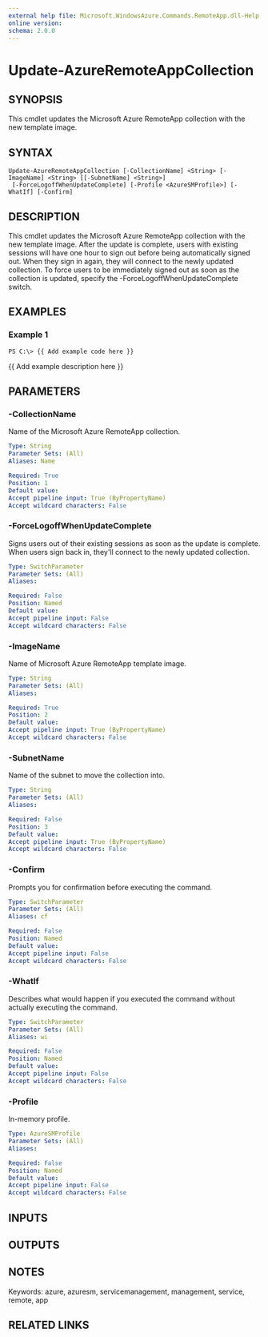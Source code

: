 ```yaml
---
external help file: Microsoft.WindowsAzure.Commands.RemoteApp.dll-Help.xml
online version: 
schema: 2.0.0
---
```


# Update-AzureRemoteAppCollection
## SYNOPSIS
This cmdlet updates the Microsoft Azure RemoteApp collection with the new template image.

## SYNTAX

```
Update-AzureRemoteAppCollection [-CollectionName] <String> [-ImageName] <String> [[-SubnetName] <String>]
 [-ForceLogoffWhenUpdateComplete] [-Profile <AzureSMProfile>] [-WhatIf] [-Confirm]
```

## DESCRIPTION
This cmdlet updates the Microsoft Azure RemoteApp collection with the new template image. 
After the update is complete, users with existing sessions will have one hour to sign out before being automatically signed out. 
When they sign in again, they will connect to the newly updated collection. 
To force users to be immediately signed out as soon as the collection is updated, specify the -ForceLogoffWhenUpdateComplete switch.

## EXAMPLES

### Example 1
```
PS C:\> {{ Add example code here }}
```

{{ Add example description here }}

## PARAMETERS

### -CollectionName
Name of the Microsoft Azure RemoteApp collection.

```yaml
Type: String
Parameter Sets: (All)
Aliases: Name

Required: True
Position: 1
Default value: 
Accept pipeline input: True (ByPropertyName)
Accept wildcard characters: False
```

### -ForceLogoffWhenUpdateComplete
Signs users out of their existing sessions as soon as the update is complete. 
When users sign back in, they'll connect to the newly updated collection.

```yaml
Type: SwitchParameter
Parameter Sets: (All)
Aliases: 

Required: False
Position: Named
Default value: 
Accept pipeline input: False
Accept wildcard characters: False
```

### -ImageName
Name of Microsoft Azure RemoteApp template image.

```yaml
Type: String
Parameter Sets: (All)
Aliases: 

Required: True
Position: 2
Default value: 
Accept pipeline input: True (ByPropertyName)
Accept wildcard characters: False
```

### -SubnetName
Name of the subnet to move the collection into.

```yaml
Type: String
Parameter Sets: (All)
Aliases: 

Required: False
Position: 3
Default value: 
Accept pipeline input: True (ByPropertyName)
Accept wildcard characters: False
```

### -Confirm
Prompts you for confirmation before executing the command.

```yaml
Type: SwitchParameter
Parameter Sets: (All)
Aliases: cf

Required: False
Position: Named
Default value: 
Accept pipeline input: False
Accept wildcard characters: False
```

### -WhatIf
Describes what would happen if you executed the command without actually executing the command.

```yaml
Type: SwitchParameter
Parameter Sets: (All)
Aliases: wi

Required: False
Position: Named
Default value: 
Accept pipeline input: False
Accept wildcard characters: False
```

### -Profile
In-memory profile.

```yaml
Type: AzureSMProfile
Parameter Sets: (All)
Aliases: 

Required: False
Position: Named
Default value: 
Accept pipeline input: False
Accept wildcard characters: False
```

## INPUTS

## OUTPUTS

## NOTES
Keywords: azure, azuresm, servicemanagement, management, service, remote, app

## RELATED LINKS

